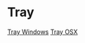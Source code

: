 # Tray

[Tray Windows](./diagrams/003%20-%20tray%20windows.png)
[Tray OSX](./diagrams/003%20-%20tray%20osx.png)
